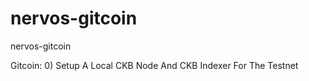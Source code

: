 # nervos-gitcoin
nervos-gitcoin

Gitcoin: 0) Setup A Local CKB Node And CKB Indexer For The Testnet
